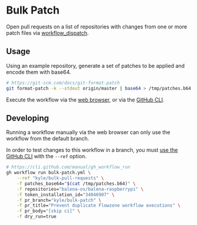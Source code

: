 # Bulk Patch

Open pull requests on a list of repositories with changes from one or more patch files via
[workflow_dispatch](https://docs.github.com/en/actions/using-workflows/events-that-trigger-workflows#workflow_dispatch).

## Usage

Using an example repository, generate a set of patches to be applied and encode them with base64.

```bash
# https://git-scm.com/docs/git-format-patch
git format-patch -k --stdout origin/master | base64 > /tmp/patches.b64
```

Execute the workflow via the [web browser](https://docs.github.com/en/actions/managing-workflow-runs/manually-running-a-workflow?tool=webui),
or via the [GitHub CLI](https://docs.github.com/en/actions/managing-workflow-runs/manually-running-a-workflow?tool=cli).

## Developing

Running a workflow manually via the web browser can only use the workflow from the default branch.

In order to test changes to this workflow in a branch,
you must [use the GitHub CLI](https://cli.github.com/manual/gh_workflow_run) with the `--ref` option.

```bash
# https://cli.github.com/manual/gh_workflow_run
gh workflow run bulk-patch.yml \
    --ref "kyle/bulk-pull-requests" \
    -f patches_base64="$(cat /tmp/patches.b64)" \
    -f repositories="balena-os/balena-raspberrypi" \
    -f token_installation_id="34046907" \
    -f pr_branch="kyle/bulk-patch" \
    -f pr_title="Prevent duplicate Flowzone workflow executions" \
    -f pr_body="[skip ci]" \
    -f dry_run=true
```
